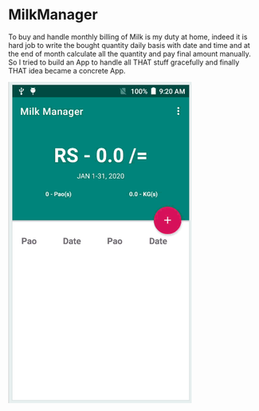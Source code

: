 # MilkManager
To buy and handle monthly billing of Milk is my duty at home, indeed it is hard job to write the bought quantity daily basis with date and time and at the end of month calculate all the quantity and pay final amount manually. So I tried to build an App to handle all THAT stuff gracefully and finally THAT idea became a concrete App.

![Demo Animation](https://github.com/arshadalisoomro/MilkManager/blob/master/screen-shots/capture-milk-manager.gif)


